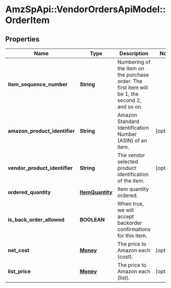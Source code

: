 # AmzSpApi::VendorOrdersApiModel::OrderItem

## Properties
Name | Type | Description | Notes
------------ | ------------- | ------------- | -------------
**item_sequence_number** | **String** | Numbering of the item on the purchase order. The first item will be 1, the second 2, and so on. | 
**amazon_product_identifier** | **String** | Amazon Standard Identification Number (ASIN) of an item. | [optional] 
**vendor_product_identifier** | **String** | The vendor selected product identification of the item. | [optional] 
**ordered_quantity** | [**ItemQuantity**](ItemQuantity.md) | Item quantity ordered. | 
**is_back_order_allowed** | **BOOLEAN** | When true, we will accept backorder confirmations for this item. | 
**net_cost** | [**Money**](Money.md) | The price to Amazon each (cost). | [optional] 
**list_price** | [**Money**](Money.md) | The price to Amazon each (list). | [optional] 


